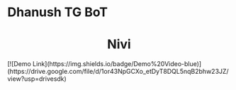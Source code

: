 # Dhanush TG BoT

<h1 align="center">
  <b>Nivi</b>
</h1>
 [![Demo Link](https://img.shields.io/badge/Demo%20Video-blue)](https://drive.google.com/file/d/1or43NpGCXo_etDyT8DQL5nqB2bhw23JZ/view?usp=drivesdk)
